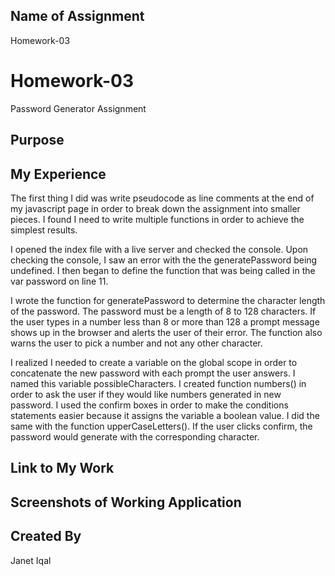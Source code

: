 ## Name of Assignment
Homework-03 
# Homework-03
Password Generator Assignment
## Purpose
## My Experience
The first thing I did was write pseudocode as line comments at the end of my javascript page in order to break down the assignment into smaller pieces. I found I need to write multiple functions in order to achieve the simplest results. 

I opened the index file with a live server and checked the console. Upon checking the console, I saw an error with the the  generatePassword being undefined. I then began to define the function that was being called in the var password on line 11. 

I wrote the function for generatePassword to determine the character length of the password. The password must be a length of 8 to 128 characters. If the user types in a number less than 8 or more than 128 a prompt message shows up in the browser and alerts the user of their error. The function also warns the user to pick a number and not any other character. 

I realized I needed to create a variable on the global scope in order to concatenate the new password with each prompt the user answers. I named this variable possibleCharacters. 
I created function numbers() in order to ask the user if they would like numbers generated in new password. I used the confirm boxes in order to make the conditions statements easier because it assigns the variable a boolean value. I did the same with the function upperCaseLetters(). If the user clicks confirm, the password would generate with the corresponding character.


## Link to My Work
## Screenshots of Working Application
## Created By
Janet Iqal 